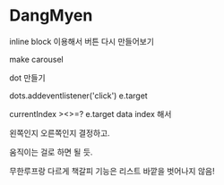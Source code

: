 # DangMyen

inline block 이용해서 버튼 다시 만들어보기

make carousel

dot 만들기

dots.addeventlistener('click')
e.target

currentIndex ><>=? e.target data index 해서

왼쪽인지 오른쪽인지 결정하고.

움직이는 걸로 하면 될 듯.

무한루프랑 다르게 책갈피 기능은 리스트 바깥을 벗어나지 않음!
